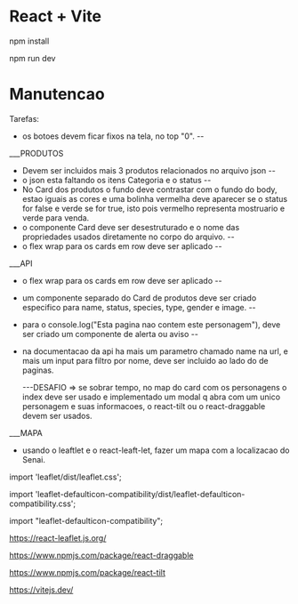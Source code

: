 # React + Vite

npm install

npm run dev

# Manutencao

Tarefas:

- os botoes devem ficar fixos na tela, no top "0". --

\_\_\_PRODUTOS

- Devem ser incluidos mais 3 produtos relacionados no arquivo json -- 
- o json esta faltando os itens Categoria e o status --
- No Card dos produtos o fundo deve contrastar com o fundo do body, estao iguais as cores e uma bolinha vermelha deve aparecer se o status for false e verde se for true, isto pois vermelho representa mostruario e verde para venda. 
- o componente Card deve ser desestruturado e o nome das propriedades usados diretamente no corpo do arquivo. --
- o flex wrap para os cards em row deve ser aplicado --

\_\_\_API

- o flex wrap para os cards em row deve ser aplicado --
- um componente separado do Card de produtos deve ser criado especifico para name, status, species, type, gender e image. --
- para o console.log("Esta pagina nao contem este personagem"), deve ser criado um componente de alerta ou aviso --
- na documentacao da api ha mais um parametro chamado name na url, e mais um input para filtro por nome, deve ser incluido ao lado do de paginas.

  ---DESAFIO => se sobrar tempo, no map do card com os personagens o index deve ser usado e implementado um modal q abra com um unico personagem e suas informacoes, o react-tilt ou o react-draggable devem ser usados.

\_\_\_MAPA

- usando o leaftlet e o react-leaft-let, fazer um mapa com a localizacao do Senai.

import 'leaflet/dist/leaflet.css';

import 'leaflet-defaulticon-compatibility/dist/leaflet-defaulticon-compatibility.css';

import "leaflet-defaulticon-compatibility";

https://react-leaflet.js.org/

https://www.npmjs.com/package/react-draggable

https://www.npmjs.com/package/react-tilt

https://vitejs.dev/

